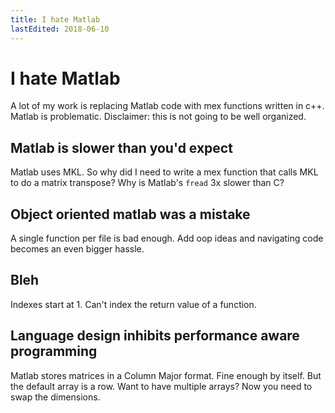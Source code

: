 ```yaml
---
title: I hate Matlab
lastEdited: 2018-06-10
---
```


# I hate Matlab
A lot of my work is replacing Matlab code with mex functions written in c++. Matlab is problematic. Disclaimer: this is not going to be well organized.

## Matlab is slower than you'd expect
Matlab uses MKL. So why did I need to write a mex function that calls MKL to do a matrix transpose? Why is Matlab's `fread` 3x slower than C? 

## Object oriented matlab was a mistake
A single function per file is bad enough. Add oop ideas and navigating code becomes an even bigger hassle.

## Bleh
Indexes start at 1. Can't index the return value of a function.

## Language design inhibits performance aware programming
Matlab stores matrices in a Column Major format. Fine enough by itself. But the default array is a row. Want to have multiple arrays? Now you need to swap the dimensions. 

